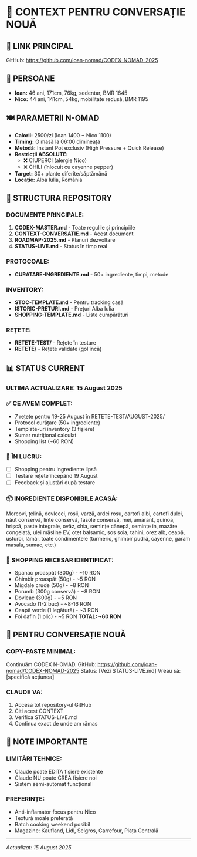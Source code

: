 # 🔄 CONTEXT PENTRU CONVERSAȚIE NOUĂ

## 🎯 LINK PRINCIPAL
GitHub: https://github.com/ioan-nomad/CODEX-NOMAD-2025

## 👥 PERSOANE
- **Ioan:** 46 ani, 171cm, 76kg, sedentar, BMR 1645
- **Nico:** 44 ani, 141cm, 54kg, mobilitate redusă, BMR 1195

## 🍽️ PARAMETRII N-OMAD
- **Calorii:** 2500/zi (Ioan 1400 + Nico 1100)
- **Timing:** O masă la 06:00 dimineața
- **Metodă:** Instant Pot exclusiv (High Pressure + Quick Release)
- **Restricții ABSOLUTE:** 
  - ❌ CIUPERCI (alergie Nico)
  - ❌ CHILI (înlocuit cu cayenne pepper)
- **Target:** 30+ plante diferite/săptămână
- **Locație:** Alba Iulia, România

## 📂 STRUCTURA REPOSITORY

### DOCUMENTE PRINCIPALE:
1. **CODEX-MASTER.md** - Toate regulile și principiile
2. **CONTEXT-CONVERSATIE.md** - Acest document
3. **ROADMAP-2025.md** - Planuri dezvoltare
4. **STATUS-LIVE.md** - Status în timp real

### PROTOCOALE:
- **CURATARE-INGREDIENTE.md** - 50+ ingrediente, timpi, metode

### INVENTORY:
- **STOC-TEMPLATE.md** - Pentru tracking casă
- **ISTORIC-PRETURI.md** - Prețuri Alba Iulia
- **SHOPPING-TEMPLATE.md** - Liste cumpărături

### REȚETE:
- **RETETE-TEST/** - Rețete în testare
- **RETETE/** - Rețete validate (gol încă)

## 📊 STATUS CURRENT

### ULTIMA ACTUALIZARE: 15 August 2025

### ✅ CE AVEM COMPLET:
- 7 rețete pentru 19-25 August în RETETE-TEST/AUGUST-2025/
- Protocol curățare (50+ ingrediente)
- Template-uri inventory (3 fișiere)
- Sumar nutrițional calculat
- Shopping list (~60 RON)

### 🔄 ÎN LUCRU:
- [ ] Shopping pentru ingrediente lipsă
- [ ] Testare rețete începând 19 August
- [ ] Feedback și ajustări după testare

### 📦 INGREDIENTE DISPONIBILE ACASĂ:
Morcovi, țelină, dovlecei, roșii, varză, ardei roșu, cartofi albi, cartofi dulci, năut conservă, linte conservă, fasole conservă, mei, amarant, quinoa, hrișcă, paste integrale, ovăz, chia, semințe cânepă, semințe in, mazăre congelată, ulei măsline EV, oțet balsamic, sos soia, tahini, orez alb, ceapă, usturoi, lămâi, toate condimentele (turmeric, ghimbir pudră, cayenne, garam masala, sumac, etc.)

### 🛒 SHOPPING NECESAR IDENTIFICAT:
- Spanac proaspăt (300g) - ~10 RON
- Ghimbir proaspăt (50g) - ~5 RON
- Migdale crude (50g) - ~8 RON
- Porumb (300g conservă) - ~8 RON
- Dovleac (300g) - ~5 RON
- Avocado (1-2 buc) - ~8-16 RON
- Ceapă verde (1 legătură) - ~3 RON
- Foi dafin (1 plic) - ~5 RON
**TOTAL: ~60 RON**

## 🚀 PENTRU CONVERSAȚIE NOUĂ

### COPY-PASTE MINIMAL:
Continuăm CODEX N-OMAD.
GitHub: https://github.com/ioan-nomad/CODEX-NOMAD-2025
Status: [Vezi STATUS-LIVE.md]
Vreau să: [specifică acțiunea]
### CLAUDE VA:
1. Accesa tot repository-ul GitHub
2. Citi acest CONTEXT
3. Verifica STATUS-LIVE.md
4. Continua exact de unde am rămas

## 📝 NOTE IMPORTANTE

### LIMITĂRI TEHNICE:
- Claude poate EDITA fișiere existente
- Claude NU poate CREA fișiere noi
- Sistem semi-automat funcțional

### PREFERINȚE:
- Anti-inflamator focus pentru Nico
- Textură moale preferată
- Batch cooking weekend posibil
- Magazine: Kaufland, Lidl, Selgros, Carrefour, Piața Centrală

---
*Actualizat: 15 August 2025*

